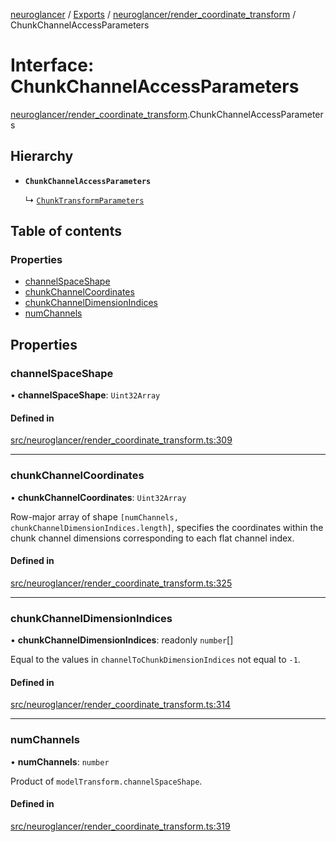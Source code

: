 [neuroglancer](../README.md) / [Exports](../modules.md) / [neuroglancer/render\_coordinate\_transform](../modules/neuroglancer_render_coordinate_transform.md) / ChunkChannelAccessParameters

# Interface: ChunkChannelAccessParameters

[neuroglancer/render_coordinate_transform](../modules/neuroglancer_render_coordinate_transform.md).ChunkChannelAccessParameters

## Hierarchy

- **`ChunkChannelAccessParameters`**

  ↳ [`ChunkTransformParameters`](neuroglancer_render_coordinate_transform.ChunkTransformParameters.md)

## Table of contents

### Properties

- [channelSpaceShape](neuroglancer_render_coordinate_transform.ChunkChannelAccessParameters.md#channelspaceshape)
- [chunkChannelCoordinates](neuroglancer_render_coordinate_transform.ChunkChannelAccessParameters.md#chunkchannelcoordinates)
- [chunkChannelDimensionIndices](neuroglancer_render_coordinate_transform.ChunkChannelAccessParameters.md#chunkchanneldimensionindices)
- [numChannels](neuroglancer_render_coordinate_transform.ChunkChannelAccessParameters.md#numchannels)

## Properties

### channelSpaceShape

• **channelSpaceShape**: `Uint32Array`

#### Defined in

[src/neuroglancer/render_coordinate_transform.ts:309](https://github.com/ActiveBrainAtlas2/neuroglancer/blob/034b457d/src/neuroglancer/render_coordinate_transform.ts#L309)

___

### chunkChannelCoordinates

• **chunkChannelCoordinates**: `Uint32Array`

Row-major array of shape `[numChannels, chunkChannelDimensionIndices.length]`, specifies the
coordinates within the chunk channel dimensions corresponding to each flat channel index.

#### Defined in

[src/neuroglancer/render_coordinate_transform.ts:325](https://github.com/ActiveBrainAtlas2/neuroglancer/blob/034b457d/src/neuroglancer/render_coordinate_transform.ts#L325)

___

### chunkChannelDimensionIndices

• **chunkChannelDimensionIndices**: readonly `number`[]

Equal to the values in `channelToChunkDimensionIndices` not equal to `-1`.

#### Defined in

[src/neuroglancer/render_coordinate_transform.ts:314](https://github.com/ActiveBrainAtlas2/neuroglancer/blob/034b457d/src/neuroglancer/render_coordinate_transform.ts#L314)

___

### numChannels

• **numChannels**: `number`

Product of `modelTransform.channelSpaceShape`.

#### Defined in

[src/neuroglancer/render_coordinate_transform.ts:319](https://github.com/ActiveBrainAtlas2/neuroglancer/blob/034b457d/src/neuroglancer/render_coordinate_transform.ts#L319)
